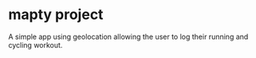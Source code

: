 # mapty project

A simple app using geolocation allowing the user to log their running and cycling workout.
